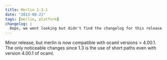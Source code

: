 ```yaml
---
title: Merlin 1-3-1
date: "2013-08-21"
tags: [merlin, platform]
changelog: |
  Oops, we went looking but didn't find the changelog for this release 🙈
---
```


Minor release, but merlin is now compatible with ocaml versions > 4.00.1.
The only noticeable changes since 1.3 is the use of short paths even with
version 4.00.1 of ocaml.
